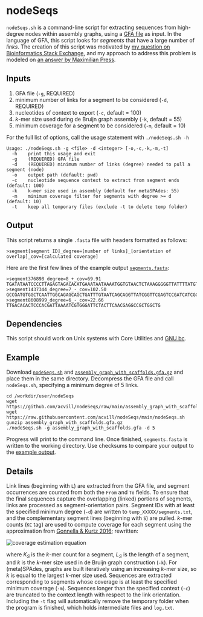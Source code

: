 # nodeSeqs
`nodeSeqs.sh` is a command-line script for extracting sequences from high-degree nodes within assembly graphs, using a [GFA file](http://gfa-spec.github.io/GFA-spec/GFA1.html) as input. In the language of GFA, this script looks for *segments* that have a large number of *links*. The creation of this script was motivated by [my question on Bioinformatics Stack Exchange](https://bioinformatics.stackexchange.com/questions/18476), and my approach to address this problem is modeled on [an answer by Maximilian Press](https://bioinformatics.stackexchange.com/a/18528/3967). 

## Inputs

1. GFA file (`-g`, REQUIRED)
2. minimum number of links for a segment to be considered (`-d`, REQUIRED)
3. nucleotides of context to export (`-c`, default = 100)
4. *k*-mer size used during de Bruijn graph assembly (`-k`, default = 55)
5. minimum coverage for a segment to be considered (`-m`, default = 10)

For the full list of options, call the usage statement with `./nodeSeqs.sh -h`

    Usage: ./nodeSeqs.sh -g <file> -d <integer> [-o,-c,-k,-m,-t]
      -h    print this usage and exit
      -g    (REQUIRED) GFA file
      -d    (REQUIRED) minimum number of links (degree) needed to pull a segment (node)
      -o    output path (default: pwd)
      -c    nucleotide sequence context to extract from segment ends (default: 100)
      -k    k-mer size used in assembly (default for metaSPAdes: 55)
      -m    minimum coverage filter for segments with degree >= d (default: 10)
      -t    keep all temporary files (exclude -t to delete temp folder)

## Output

This script returns a single `.fasta` file with headers formatted as follows:

    >segment[segment ID]_degree=[number of links]_[orientation of overlap]_cov=[calculated coverage]
    
Here are the first few lines of the example output [`segments.fasta`](https://github.com/acvill/nodeSeqs/blob/main/segments.fasta):

    >segment376898_degree=8_+_cov=69.91
    TGATATAATCCCCTTAGAGTAGACACATGAAATAATAAAATGGTGTAACTCTAAAGGGGGTTATTTTATGTCAAAGAAGAAATCACTTACAAGTGAAGAA
    >segment1437344_degree=7_-_cov=102.50
    GCCGATGTGGCTCAATTGGCAGAGCAGCTGATTTGTAATCAGCAGGTTATCGGTTCGAGTCCGATCATCGGCTT
    >segment8608999_degree=6_-_cov=22.66
    TTGACACACTCCCACGATTAAAATCGTGGGATTCTACTTCAACGAGGCCGCTGGCTG

## Dependencies

This script should work on Unix systems with Core Utilities and [GNU bc](https://www.gnu.org/software/bc/).

## Example

Download [`nodeSeqs.sh`](https://github.com/acvill/nodeSeqs/blob/main/nodeSeqs.sh) and [`assembly_graph_with_scaffolds.gfa.gz`](https://github.com/acvill/nodeSeqs/blob/main/assembly_graph_with_scaffolds.gfa.gz) and place them in the same directory. Decompress the GFA file and call `nodeSeqs.sh`, specifying a minimum degree of 5 links.

    cd /workdir/user/nodeSeqs
    wget https://github.com/acvill/nodeSeqs/raw/main/assembly_graph_with_scaffolds.gfa.gz
    wget https://raw.githubusercontent.com/acvill/nodeSeqs/main/nodeSeqs.sh
    gunzip assembly_graph_with_scaffolds.gfa.gz
    ./nodeSeqs.sh -g assembly_graph_with_scaffolds.gfa -d 5
    
Progress will print to the command line. Once finished, `segments.fasta` is written to the working directory. Use checksums to compare your output to the [example output](https://github.com/acvill/nodeSeqs/blob/main/segments.fasta).

## Details

Link lines (beginning with `L`) are extracted from the GFA file, and segment occurrences are counted from both the `From` and `To` fields. To ensure that the final sequences capture the overlapping (linked) portions of segments, links are processed as segment-orientation pairs. Segment IDs with at least the specified minimum degree (`-d`) are written to `temp_XXXXX/segments.txt`, and the complementary segment lines (beginning with `S`) are pulled. *k*-mer counts (`KC` tag) are used to compute coverage for each segment using the approximation from [Gonnella & Kurtz 2016](https://dx.doi.org/10.7717%2Fpeerj.2681); rewritten:

![coverage estimation equation](https://user-images.githubusercontent.com/22378512/153694782-c890a32a-8863-4f64-b452-f598ca6d0447.png)

where *K*<sub>*S*</sub> is the *k*-mer count for a segment, *L*<sub>*S*</sub> is the length of a segment, and *k* is the *k*-mer size used in de Bruijn graph construction (`-k`). For (meta)SPAdes, graphs are built iteratively using an increasing *k*-mer size, so *k* is equal to the largest *k*-mer size used. Sequences are extracted corresponding to segments whose coverage is at least the specified minimum coverage (`-m`). Sequences longer than the specified context (`-c`) are truncated to the context length with respect to the link orientation. Including the `-t` flag will automatically remove the temporary folder when the program is finished, which holds intermediate files and `log.txt`. 

